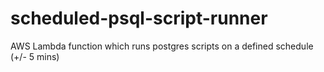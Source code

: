 # scheduled-psql-script-runner
AWS Lambda function which runs postgres scripts on a defined schedule (+/- 5 mins)
